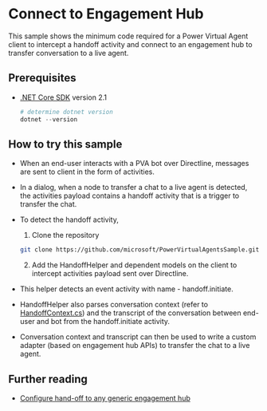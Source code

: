 # Connect to Engagement Hub

This sample shows the minimum code required for a Power Virtual Agent client to intercept a handoff activity and connect to an engagement hub to transfer conversation to a live agent.
## Prerequisites

- [.NET Core SDK](https://dotnet.microsoft.com/download) version 2.1

  ```powershell
  # determine dotnet version
  dotnet --version
  ```

## How to try this sample
- When an end-user interacts with a PVA bot over Directline, messages are sent to client in the form of activities. 
- In a dialog, when a node to transfer a chat to a live agent is detected, the activities payload contains a handoff activity that is a trigger to transfer the chat.
- To detect the handoff activity,
    1. Clone the repository
    ```bash
    git clone https://github.com/microsoft/PowerVirtualAgentsSample.git
    ```
    2. Add the HandoffHelper and dependent models on the client to intercept activities payload sent over Directline.
    
- This helper detects an event activity with name - handoff.initiate.
- HandoffHelper also parses conversation context (refer to [HandoffContext.cs](./Handoff/HandoffContext.cs)) and the transcript of the conversation between end-user and bot from the handoff.initiate activity.
- Conversation context and transcript can then be used to write a custom adapter (based on engagement hub APIs) to transfer the chat to a live agent.

## Further reading
- [Configure hand-off to any generic engagement hub](https://go.microsoft.com/fwlink/?linkid=2104701)
